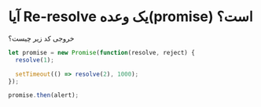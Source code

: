 
# آیا Re-resolve یک وعده(promise) است؟


خروجی کد زیر چیست؟

```js
let promise = new Promise(function(resolve, reject) {
  resolve(1);

  setTimeout(() => resolve(2), 1000);
});

promise.then(alert);
```
